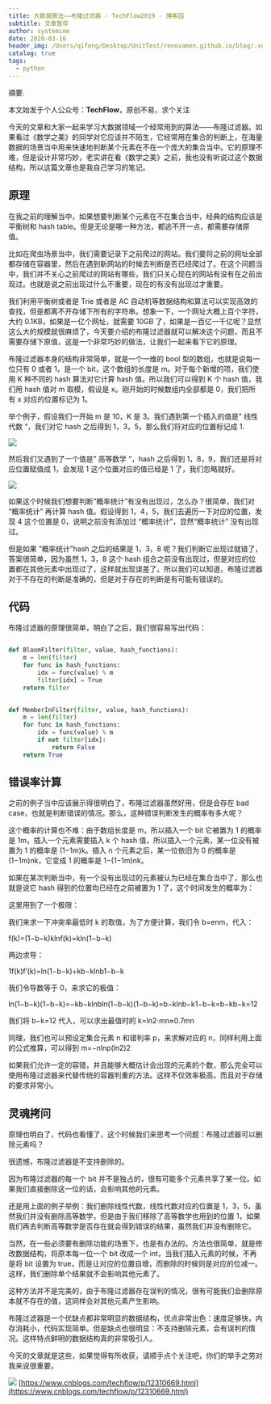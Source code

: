 ```yaml
---
title: 大数据算法——布隆过滤器 - TechFlow2019 - 博客园
subtitle: 文章暂存
author: systemime
date: 2020-03-16
header_img: /Users/qifeng/Desktop/UnitTest/renovamen.github.io/blog/.vuepress/public/img/in-post/header/12.jpg
catalog: true
tags:
  - python
---
```

摘要.

<!-- more -->
本文始发于个人公众号：**TechFlow**，原创不易，求个关注

今天的文章和大家一起来学习大数据领域一个经常用到的算法——布隆过滤器。如果看过《数学之美》的同学对它应该并不陌生，它经常用在集合的判断上，在海量数据的场景当中用来快速地判断某个元素在不在一个庞大的集合当中。它的原理不难，但是设计非常巧妙，老实讲在看《数学之美》之前，我也没有听说过这个数据结构，所以这篇文章也是我自己学习的笔记。

## 原理

在我之前的理解当中，如果想要判断某个元素在不在集合当中，经典的结构应该是平衡树和 hash table。但是无论是哪一种方法，都逃不开一点，都需要存储原值。

比如在爬虫场景当中，我们需要记录下之前爬过的网站。我们要将之前的网址全部都存储在容器里，然后在遇到新网站的时候去判断是否已经爬过了。在这个问题当中，我们并不关心之前爬过的网站有哪些，我们只关心现在的网站有没有在之前出现过。也就是说之前出现过什么不重要，现在的有没有出现过才重要。

我们利用平衡树或者是 Trie 或者是 AC 自动机等数据结构和算法可以实现高效的查找，但是都离不开存储下所有的字符串。想象一下，一个网址大概上百个字符，大约 0.1KB，如果是一亿个网址，就需要 10GB 了，如果是一百亿一千亿呢？显然这么大的规模就很麻烦了，今天要介绍的布隆过滤器就可以解决这个问题，而且不需要存储下原值，这是一个非常巧妙的做法，让我们一起来看下它的原理。

布隆过滤器本身的结构非常简单，就是一个一维的 bool 型的数组，也就是说每一位只有 0 或者 1，是一个 bit，这个数组的长度是 m。对于每个新增的项，我们使用 K 种不同的 hash 算法对它计算 hash 值。所以我们可以得到 K 个 hash 值，我们用 hash 值对 m 取模，假设是 x。刚开始的时候数组内全部都是 0，我们把所有 x 对应的位置标记为 1。

举个例子，假设我们一开始 m 是 10，K 是 3。我们遇到第一个插入的值是” 线性代数 “，我们对它 hash 之后得到 1，3，5，那么我们将对应的位置标记成 1.

![](https://img2018.cnblogs.com/blog/1906483/202002/1906483-20200215115156195-2109026986.png)

然后我们又遇到了一个值是” 高等数学 “，hash 之后得到 1，8，9，我们还是将对应位置赋值成 1，会发现 1 这个位置对应的值已经是 1 了，我们忽略就好。

![](https://img2018.cnblogs.com/blog/1906483/202002/1906483-20200215115206687-610947243.png)

如果这个时候我们想要判断”概率统计”有没有出现过，怎么办？很简单，我们对 “概率统计” 再计算 hash 值。假设得到 1，4，5，我们去遍历一下对应的位置，发现 4 这个位置是 0，说明之前没有添加过 “概率统计”，显然“概率统计” 没有出现过。

但是如果 “概率统计”hash 之后的结果是 1，3，8 呢？我们判断它出现过就错了，答案很简单，因为虽然 1，3，8 这个 hash 组合之前没有出现过，但是对应的位置都在其他元素中出现过了，这样就出现误差了。所以我们可以知道，布隆过滤器对于不存在的判断是准确的，但是对于存在的判断是有可能有错误的。

## 代码

布隆过滤器的原理很简单，明白了之后，我们很容易写出代码：

```python

def BloomFilter(filter, value, hash_functions):
    m = len(filter)
    for func in hash_functions:
        idx = func(value) % m
        filter[idx] = True
    return filter
    

def MemberInFilter(filter, value, hash_functions):
    m = len(filter)
    for func in hash_functions:
        idx = func(value) % m
        if not filter[idx]:
            return False
    return True
```

## 错误率计算

之前的例子当中应该展示得很明白了，布隆过滤器虽然好用，但是会存在 bad case，也就是判断错误的情况。那么，这种错误判断发生的概率有多大呢？

这个概率的计算也不难：由于数组长度是 m，所以插入一个 bit 它被置为 1 的概率是 1m，插入一个元素需要插入 k 个 hash 值，所以插入一个元素，某一位没有被置为 1 的概率是 (1−1m)k。插入 n 个元素之后，某一位依旧为 0 的概率是 (1−1m)nk，它变成 1 的概率是 1−(1−1m)nk。

如果在某次判断当中，有一个没有出现过的元素被认为已经在集合当中了，那么也就是说它 hash 得到的位置均已经在之前被置为 1 了，这个时间发生的概率为：

这里用到了一个极限：

我们来求一下冲突率最低时 k 的取值，为了方便计算，我们令 b=enm，代入：

f(k)=(1−b−k)kln⁡f(k)=kln⁡(1−b−k)

两边求导：

1f(k)f′(k)=ln(1−b−k)+kb−kln⁡b1−b−k

我们令导数等于 0，来求它的极值：

ln⁡(1−b−k)(1−b−k)=−kb−kln⁡bln⁡(1−b−k)(1−b−k)=b−kln⁡b−k1−b−k=b−kb−k=12

我们将 b−k=12 代入，可以求出最值时的 k=ln⁡2⋅mn≈0.7mn

同理，我们也可以预设定集合元素 n 和错判率 p，来求解对应的 n，同样利用上面的公式推算，可以得到 m=−nln⁡p(ln⁡2)2

如果我们允许一定的容错，并且能够大概估计会出现的元素的个数，那么完全可以使用布隆过滤器来代替传统的容器判重的方法。这样不仅效率极高，而且对于存储的要求非常小。

## 灵魂拷问

原理也明白了，代码也看懂了，这个时候我们来思考一个问题：布隆过滤器可以删除元素吗？

很遗憾，布隆过滤器是不支持删除的。

因为布隆过滤器的每一个 bit 并不是独占的，很有可能多个元素共享了某一位。如果我们直接删除这一位的话，会影响其他的元素。

还是用上面的例子举例：我们删除线性代数，线性代数对应的位置是 1，3，5，虽然我们并没有删除高等数学，但是由于我们移除了高等数学也用到的位置 1，如果我们再去判断高等数学是否存在就会得到错误的结果，虽然我们并没有删除它。

当然，在一些必须要有删除功能的场景下，也是有办法的。方法也很简单，就是修改数据结构，将原本每一位一个 bit 改成一个 int，当我们插入元素的时候，不再是将 bit 设置为 true，而是让对应的位置自增，而删除的时候则是对应的位减一。这样，我们删除单个结果就不会影响其他元素了。

这种方法并不是完美的，由于布隆过滤器存在误判的情况，很有可能我们会删除原本就不存在的值，这同样会对其他元素产生影响。

布隆过滤器是一个优缺点都非常明显的数据结构，优点非常出色：速度足够快，内存消耗小，代码实现简单。但是缺点也很明显：不支持删除元素，会有误判的情况。这样特点鲜明的数据结构真的非常吸引人。

今天的文章就是这些，如果觉得有所收获，请顺手点个关注吧，你们的举手之劳对我来说很重要。

![](https://user-gold-cdn.xitu.io/2020/2/15/170466e15dea57d5?w=258&h=258&f=png&s=23988) 
 [https://www.cnblogs.com/techflow/p/12310669.html](https://www.cnblogs.com/techflow/p/12310669.html)
